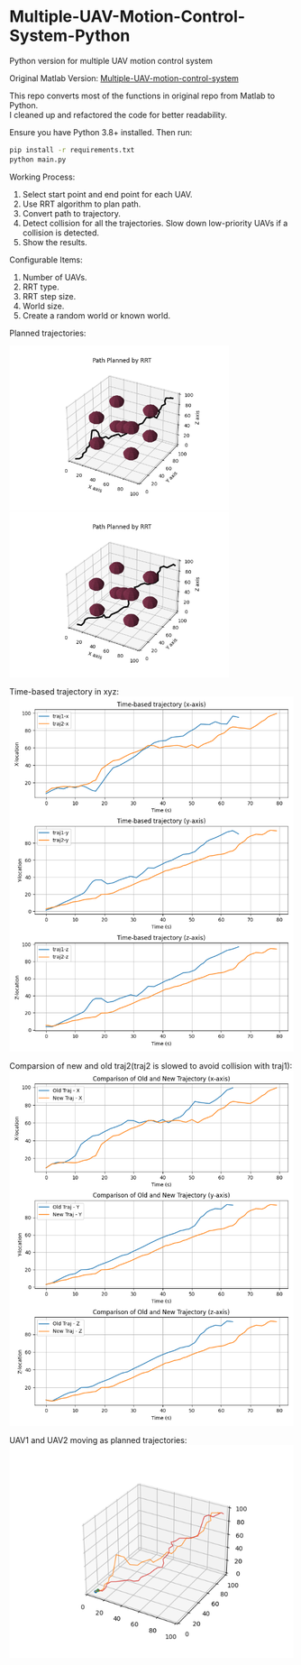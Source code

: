 # Multiple-UAV-Motion-Control-System-Python
Python version for multiple UAV motion control system

Original Matlab Version: [Multiple-UAV-motion-control-system](https://github.com/jjjllxx/Multiple-UAV-Motion-Control-System.git)

This repo converts most of the functions in original repo from Matlab to Python.  
I cleaned up and refactored the code for better readability.

Ensure you have Python 3.8+ installed. Then run:
``` sh
pip install -r requirements.txt
python main.py
```

Working Process:
1. Select start point and end point for each UAV.
2. Use RRT algorithm to plan path.
3. Convert path to trajectory.
4. Detect collision for all the trajectories. Slow down low-priority UAVs if a collision is detected.
5. Show the results.

Configurable Items:
1. Number of UAVs.
2. RRT type.
3. RRT step size.
4. World size.
5. Create a random world or known world.

Planned trajectories:

<img src="resources/traj1.png" alt="traj1" width="390"/> <img src="resources/traj2.png" alt="traj2" width="390"/>

Time-based trajectory in xyz:
![traj-xyz](resources/traj-xyz.png)

Comparsion of new and old traj2(traj2 is slowed to avoid collision with traj1):
![comparison](resources/comparison.png)

UAV1 and UAV2 moving as planned trajectories:
![trajectories](resources/trajectories.gif)
